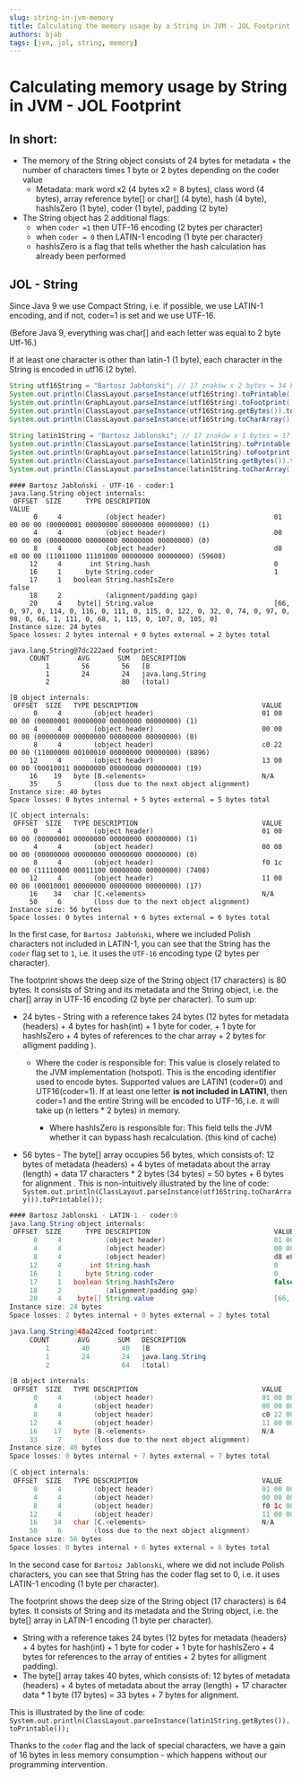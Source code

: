 ```yaml
---
slug: string-in-jvm-memory
title: Calculating the memory usage by a String in JVM - JOL Footprint
authors: bjab
tags: [jvm, jol, string, memory]
---
```

# Calculating memory usage by String in JVM - JOL Footprint
## In short:

- The memory of the String object consists of 24 bytes for metadata + the number of characters times 1 byte or 2 bytes depending on the coder value
  - Metadata: mark word x2 (4 bytes x2 = 8 bytes), class word (4 bytes), array reference byte[] or char[] (4 byte), hash (4 byte), hashIsZero (1 byte), coder (1 byte), padding (2 byte)
- The String object has 2 additional flags:
  - when `coder =1` then UTF-16 encoding (2 bytes per character)
  - when `coder = 0` then LATIN-1 encoding (1 byte per character)
  - hashIsZero is a flag that tells whether the hash calculation has already been performed
<!-- truncate -->

## JOL - String

Since Java 9 we use Compact String, i.e. if possible, we use LATIN-1 encoding, and if not, coder=1 is set and we use UTF-16.

(Before Java 9, everything was char[] and each letter was equal to 2 byte Utf-16.)

If at least one character is other than latin-1 (1 byte), each character in the String is encoded in utf16 (2 byte).

```java
String utf16String = "Bartosz Jabłoński"; // 17 znaków x 2 bytes = 34 bytes
System.out.println(ClassLayout.parseInstance(utf16String).toPrintable());
System.out.println(GraphLayout.parseInstance(utf16String).toFootprint());
System.out.println(ClassLayout.parseInstance(utf16String.getBytes()).toPrintable());
System.out.println(ClassLayout.parseInstance(utf16String.toCharArray()).toPrintable());
       
String latin1String = "Bartosz Jablonski"; // 17 znaków x 1 bytes = 17 bytes
System.out.println(ClassLayout.parseInstance(latin1String).toPrintable());
System.out.println(GraphLayout.parseInstance(latin1String).toFootprint());
System.out.println(ClassLayout.parseInstance(latin1String.getBytes()).toPrintable());
System.out.println(ClassLayout.parseInstance(latin1String.toCharArray()).toPrintable());
```

```
#### Bartosz Jabłoński - UTF-16 - coder:1
java.lang.String object internals:
 OFFSET  SIZE      TYPE DESCRIPTION                               VALUE
      0     4           (object header)                           01 00 00 00 (00000001 00000000 00000000 00000000) (1)
      4     4           (object header)                           00 00 00 00 (00000000 00000000 00000000 00000000) (0)
      8     4           (object header)                           d8 e8 00 00 (11011000 11101000 00000000 00000000) (59608)
     12     4       int String.hash                               0
     16     1      byte String.coder                              1
     17     1   boolean String.hashIsZero                         false
     18     2           (alignment/padding gap)                  
     20     4    byte[] String.value                              [66, 0, 97, 0, 114, 0, 116, 0, 111, 0, 115, 0, 122, 0, 32, 0, 74, 0, 97, 0, 98, 0, 66, 1, 111, 0, 68, 1, 115, 0, 107, 0, 105, 0]
Instance size: 24 bytes
Space losses: 2 bytes internal + 0 bytes external = 2 bytes total

java.lang.String@7dc222aed footprint:
     COUNT       AVG       SUM   DESCRIPTION
         1        56        56   [B
         1        24        24   java.lang.String
         2                  80   (total)

[B object internals:
 OFFSET  SIZE   TYPE DESCRIPTION                               VALUE
      0     4        (object header)                           01 00 00 00 (00000001 00000000 00000000 00000000) (1)
      4     4        (object header)                           00 00 00 00 (00000000 00000000 00000000 00000000) (0)
      8     4        (object header)                           c0 22 00 00 (11000000 00100010 00000000 00000000) (8896)
     12     4        (object header)                           13 00 00 00 (00010011 00000000 00000000 00000000) (19)
     16    19   byte [B.<elements>                             N/A
     35     5        (loss due to the next object alignment)
Instance size: 40 bytes
Space losses: 0 bytes internal + 5 bytes external = 5 bytes total

[C object internals:
 OFFSET  SIZE   TYPE DESCRIPTION                               VALUE
      0     4        (object header)                           01 00 00 00 (00000001 00000000 00000000 00000000) (1)
      4     4        (object header)                           00 00 00 00 (00000000 00000000 00000000 00000000) (0)
      8     4        (object header)                           f0 1c 00 00 (11110000 00011100 00000000 00000000) (7408)
     12     4        (object header)                           11 00 00 00 (00010001 00000000 00000000 00000000) (17)
     16    34   char [C.<elements>                             N/A
     50     6        (loss due to the next object alignment)
Instance size: 56 bytes
Space losses: 0 bytes internal + 6 bytes external = 6 bytes total
```

In the first case, for `Bartosz Jabłoński`, where we included Polish characters not included in LATIN-1, you can see that the String has the `coder` flag set to `1`, i.e. it uses the `UTF-16` encoding type (2 bytes per character).

The footprint shows the deep size of the String object (17 characters) is 80 bytes. It consists of String and its metadata and the String object, i.e. the char[] array in UTF-16 encoding (2 byte per character).
To sum up:

- 24 bytes - String with a reference takes 24 bytes (12 bytes for metadata (headers) + 4 bytes for hash(int) + 1 byte for coder, + 1 byte for hashIsZero + 4 bytes of references to the char array + 2 bytes for alligment padding ).
  - Where the coder is responsible for: This value is closely related to the JVM implementation (hotspot). This is the encoding identifier used to encode bytes. Supported values are LATIN1 (coder=0) and UTF16(coder=1).
         If at least one letter **is not included in LATIN1**, then coder=1 and the entire String will be encoded to UTF-16, i.e. it will take up (n letters * 2 bytes) in memory.
        
     - Where hashIsZero is responsible for: This field tells the JVM whether it can bypass hash recalculation. (this kind of cache)

- 56 bytes - The byte[] array occupies 56 bytes, which consists of: 12 bytes of metadata (headers) + 4 bytes of metadata about the array (length) + data 17 characters * 2 bytes (34 bytes) = 50 bytes + 6 bytes for alignment . This is non-intuitively illustrated by the line of code: `System.out.println(ClassLayout.parseInstance(utf16String.toCharArray()).toPrintable());`
```java
#### Bartosz Jablonski - LATIN-1 - coder:0
java.lang.String object internals:
 OFFSET  SIZE      TYPE DESCRIPTION                               VALUE
      0     4           (object header)                           01 00 00 00 (00000001 00000000 00000000 00000000) (1)
      4     4           (object header)                           00 00 00 00 (00000000 00000000 00000000 00000000) (0)
      8     4           (object header)                           d8 e8 00 00 (11011000 11101000 00000000 00000000) (59608)
     12     4       int String.hash                               0
     16     1      byte String.coder                              0
     17     1   boolean String.hashIsZero                         false
     18     2           (alignment/padding gap)                  
     20     4    byte[] String.value                              [66, 97, 114, 116, 111, 115, 122, 32, 74, 97, 98, 108, 111, 110, 115, 107, 105]
Instance size: 24 bytes
Space losses: 2 bytes internal + 0 bytes external = 2 bytes total

java.lang.String@48a242ced footprint:
     COUNT       AVG       SUM   DESCRIPTION
         1        40        40   [B
         1        24        24   java.lang.String
         2                  64   (total)

[B object internals:
 OFFSET  SIZE   TYPE DESCRIPTION                               VALUE
      0     4        (object header)                           01 00 00 00 (00000001 00000000 00000000 00000000) (1)
      4     4        (object header)                           00 00 00 00 (00000000 00000000 00000000 00000000) (0)
      8     4        (object header)                           c0 22 00 00 (11000000 00100010 00000000 00000000) (8896)
     12     4        (object header)                           11 00 00 00 (00010001 00000000 00000000 00000000) (17)
     16    17   byte [B.<elements>                             N/A
     33     7        (loss due to the next object alignment)
Instance size: 40 bytes
Space losses: 0 bytes internal + 7 bytes external = 7 bytes total

[C object internals:
 OFFSET  SIZE   TYPE DESCRIPTION                               VALUE
      0     4        (object header)                           01 00 00 00 (00000001 00000000 00000000 00000000) (1)
      4     4        (object header)                           00 00 00 00 (00000000 00000000 00000000 00000000) (0)
      8     4        (object header)                           f0 1c 00 00 (11110000 00011100 00000000 00000000) (7408)
     12     4        (object header)                           11 00 00 00 (00010001 00000000 00000000 00000000) (17)
     16    34   char [C.<elements>                             N/A
     50     6        (loss due to the next object alignment)
Instance size: 56 bytes
Space losses: 0 bytes internal + 6 bytes external = 6 bytes total
```

In the second case for `Bartosz Jablonski`, where we did not include Polish characters, you can see that String has the coder flag set to 0, i.e. it uses LATIN-1 encoding (1 byte per character).

The footprint shows the deep size of the String object (17 characters) is 64 bytes. It consists of String and its metadata and the String object, i.e. the byte[] array in LATIN-1 encoding (1 byte per character).

- String with a reference takes 24 bytes (12 bytes for metadata (headers) + 4 bytes for hash(int) + 1 byte for coder + 1 byte for hashIsZero + 4 bytes for references to the array of entities + 2 bytes for alligment padding).
- The byte[] array takes 40 bytes, which consists of: 12 bytes of metadata (headers) + 4 bytes of metadata about the array (length) + 17 character data * 1 byte (17 bytes) = 33 bytes + 7 bytes for alignment.

This is illustrated by the line of code: `System.out.println(ClassLayout.parseInstance(latin1String.getBytes()).toPrintable());`

Thanks to the `coder` flag and the lack of special characters, we have a gain of 16 bytes in less memory consumption - which happens without our programming intervention.